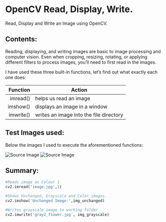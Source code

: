 # OpenCV Read, Display, Write.
Read, Display and Write an Image using OpenCV.
## Contents:

Reading, displaying, and writing images are basic to image processing and computer vision.  Even when cropping, resizing, rotating, or applying different filters to process images, you’ll need to first read in the images.

I have used these three built-in functions, let’s find out what exactly each one does:

| Function     |Action                                     |
|-------------:|-------------------------------------------|
|     imread() |   helps us read an image                  |
|     imshow() |   displays an image in a window           |
|     imwrite()|  writes an image into the file directory  |

## Test Images used: 
Below the images I used to execute the aforementioned functions:

![Source Image](https://github.com/steinerML/OpenCV-Read-Display-Write-/blob/main/image.jpg) ![Source Image](https://github.com/steinerML/OpenCV-Read-Display-Write-/blob/main/gray2_flower.jpg)


## Summary:

```python
#Reads image as Colour 1
cv2.imread('image.jpg',1)
```
```python
#Shows Unchanged, Grayscale and Color images.
cv2.imshow('Unchanged Image:',img_unchanged)
```

```python
#Writes grayscale image to working folder
cv2.imwrite('gray2_flower.jpg', img_grayscale)
```
